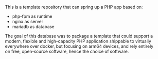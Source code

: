 This is a template repository that can spring up a PHP app based on:
- php-fpm as runtime
- nginx as server 
- mariadb as database

The goal of this database was to package a template that could support a modern, flexible and high-capacity PHP application shippable to virtually everywhere over docker, but focusing on arm64 devices, and rely entirely on free, open-source software, hence the choice of software.
